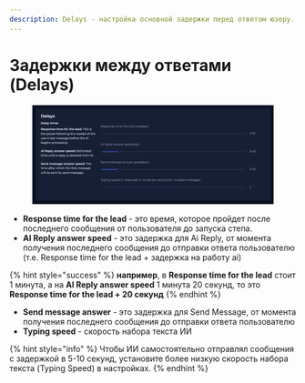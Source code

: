 ```yaml
---
description: Delays - настройка основной задержки перед ответом юзеру.
---
```


# Задержки между ответами (Delays)

<figure><img src="../../../.gitbook/assets/CleanShot 2024-09-24 at 16.55.54@2x.png" alt=""><figcaption></figcaption></figure>

* **Response time for the lead** - это время, которое пройдет после последнего сообщения от пользователя до запуска степа.
* **AI Reply answer speed** - это задержка для Ai Reply, от момента получения последнего сообщения до отправки ответа пользователю (т.е. Response time for the lead + задержка на работу ai)

{% hint style="success" %}
**например**, в **Response time for the lead** стоит 1 минута, а на **AI Reply answer speed** 1 минута 20 секунд, то это **Response time for the lead + 20 секунд**
{% endhint %}

* &#x20;**Send message answer** - это задержка для Send Message, от момента получения последнего сообщения до отправки ответа пользователю
* **Typing speed** - скорость набора текста ИИ

{% hint style="info" %}
Чтобы ИИ самостоятельно отправлял сообщения с задержкой в 5-10 секунд, установите более низкую скорость набора текста (Typing Speed) в настройках.
{% endhint %}
